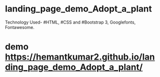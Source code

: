 # landing_page_demo_Adopt_a_plant
Technology Used- #HTML, #CSS and #Bootstrap 3, Googlefonts, Fontawesome.

# demo https://hemantkumar2.github.io/landing_page_demo_Adopt_a_plant/
